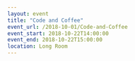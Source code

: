 ```yaml
---
layout: event
title: "Code and Coffee"
event_url: /2018-10-01/Code-and-Coffee
event_start: 2018-10-22T14:00:00
event_end: 2018-10-22T15:00:00
location: Long Room
---
```

